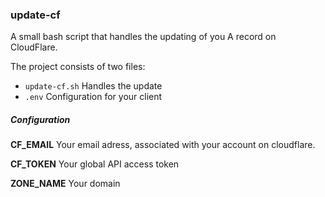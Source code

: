 ### update-cf
A small bash script that handles the updating of you A record on CloudFlare.

The project consists of two files:
* ``` update-cf.sh ```
  Handles the update
* ``` .env ```
  Configuration for your client

##### Configuration #####
**CF_EMAIL**
Your email adress, associated with your account on cloudflare.

**CF_TOKEN**
Your global API access token

**ZONE_NAME**
Your domain
